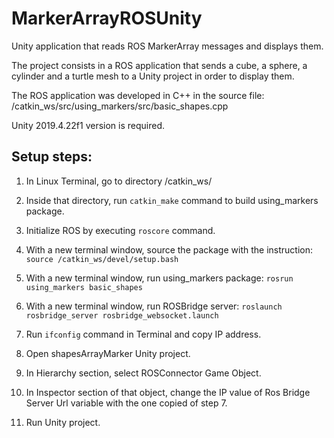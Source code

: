 # MarkerArrayROSUnity
Unity application that reads ROS MarkerArray messages and displays them.

The project consists in a ROS application that sends a cube, a sphere, a cylinder and a turtle mesh to a Unity project in order to display them.

The ROS application was developed in C++ in the source file:
/catkin_ws/src/using_markers/src/basic_shapes.cpp

Unity 2019.4.22f1 version is required. 


## Setup steps:

1. In Linux Terminal, go to directory /catkin_ws/

2. Inside that directory, run `catkin_make` command to build using_markers package. 

3. Initialize ROS by executing `roscore` command.

4. With a new terminal window, source the package with the instruction:
   `source /catkin_ws/devel/setup.bash` 

5. With a new terminal window, run using_markers package:
   `rosrun using_markers basic_shapes`

6. With a new terminal window, run ROSBridge server:
   `roslaunch rosbridge_server rosbridge_websocket.launch`
   
7. Run `ifconfig` command in Terminal and copy IP address.
   
8. Open shapesArrayMarker Unity project.

9. In Hierarchy section, select ROSConnector Game Object. 

10. In Inspector section of that object, change the IP value of Ros Bridge Server Url variable with the one copied of step 7.

11. Run Unity project.



